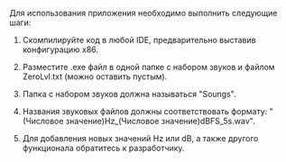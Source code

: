 Для использования приложения необходимо выполнить следующие шаги:

1. Скомпилируйте код в любой IDE, предварительно выставив конфигурацию x86.

2. Разместите .exe файл в одной папке с набором звуков и файлом ZeroLvl.txt (можно оставить пустым).

3. Папка с набором звуков должна называться "Soungs".

4. Названия звуковых файлов должны соответствовать формату: "(Числовое значение)Hz_(Числовое значение)dBFS_5s.wav".

5. Для добавления новых значений Hz или dB, а также другого функционала обратитесь к разработчику.
